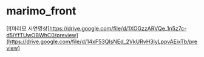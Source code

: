 # marimo_front
[![마리모 시연영상]https://drive.google.com/file/d/1XOGzzARVQe_1n5z7c-d5iYfTUwOBWhC0/preview](https://drive.google.com/file/d/14xF53QIsNEd_2VkURvH3lyLppvAEixTb/preview)
